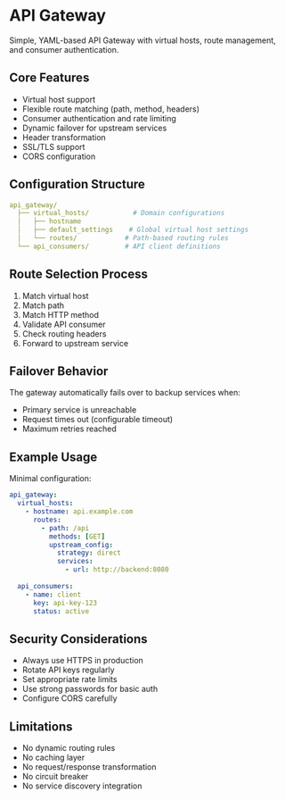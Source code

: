 # API Gateway

Simple, YAML-based API Gateway with virtual hosts, route management, and consumer authentication.

## Core Features

- Virtual host support
- Flexible route matching (path, method, headers)
- Consumer authentication and rate limiting
- Dynamic failover for upstream services
- Header transformation
- SSL/TLS support
- CORS configuration

## Configuration Structure

```yaml
api_gateway/
  ├── virtual_hosts/           # Domain configurations
  │   ├── hostname            
  │   ├── default_settings    # Global virtual host settings
  │   └── routes/            # Path-based routing rules
  └── api_consumers/         # API client definitions
```

## Route Selection Process

1. Match virtual host
2. Match path
3. Match HTTP method
4. Validate API consumer
5. Check routing headers
6. Forward to upstream service

## Failover Behavior

The gateway automatically fails over to backup services when:
- Primary service is unreachable
- Request times out (configurable timeout)
- Maximum retries reached

## Example Usage

Minimal configuration:
```yaml
api_gateway:
  virtual_hosts:
    - hostname: api.example.com
      routes:
        - path: /api
          methods: [GET]
          upstream_config:
            strategy: direct
            services:
              - url: http://backend:8080
  
  api_consumers:
    - name: client
      key: api-key-123
      status: active
```

## Security Considerations

- Always use HTTPS in production
- Rotate API keys regularly
- Set appropriate rate limits
- Use strong passwords for basic auth
- Configure CORS carefully

## Limitations

- No dynamic routing rules
- No caching layer
- No request/response transformation
- No circuit breaker
- No service discovery integration
